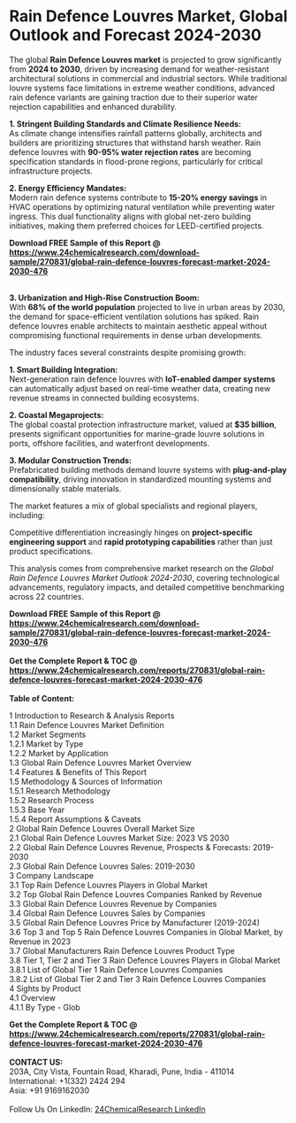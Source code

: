<h1>Rain Defence Louvres Market, Global Outlook and Forecast 2024-2030</h1><p>The global <strong>Rain Defence Louvres market</strong> is projected to grow significantly from <strong>2024 to 2030</strong>, driven by increasing demand for weather-resistant architectural solutions in commercial and industrial sectors. While traditional louvre systems face limitations in extreme weather conditions, advanced rain defence variants are gaining traction due to their superior water rejection capabilities and enhanced durability.</p><p><strong>1. Stringent Building Standards and Climate Resilience Needs:</strong><br>
As climate change intensifies rainfall patterns globally, architects and builders are prioritizing structures that withstand harsh weather. Rain defence louvres with <strong>90-95% water rejection rates</strong> are becoming specification standards in flood-prone regions, particularly for critical infrastructure projects.</p><p><strong>2. Energy Efficiency Mandates:</strong><br>
Modern rain defence systems contribute to <strong>15-20% energy savings</strong> in HVAC operations by optimizing natural ventilation while preventing water ingress. This dual functionality aligns with global net-zero building initiatives, making them preferred choices for LEED-certified projects.</p><div><b>Download FREE Sample of this Report @ 
            <a href="https://www.24chemicalresearch.com/download-sample/270831/global-rain-defence-louvres-forecast-market-2024-2030-476">
            https://www.24chemicalresearch.com/download-sample/270831/global-rain-defence-louvres-forecast-market-2024-2030-476</a></b></div><br><p><strong>3. Urbanization and High-Rise Construction Boom:</strong><br>
With <strong>68% of the world population</strong> projected to live in urban areas by 2030, the demand for space-efficient ventilation solutions has spiked. Rain defence louvres enable architects to maintain aesthetic appeal without compromising functional requirements in dense urban developments.</p><p>The industry faces several constraints despite promising growth:</p><p><strong>1. Smart Building Integration:</strong><br>
Next-generation rain defence louvres with <strong>IoT-enabled damper systems</strong> can automatically adjust based on real-time weather data, creating new revenue streams in connected building ecosystems.</p><p><strong>2. Coastal Megaprojects:</strong><br>
The global coastal protection infrastructure market, valued at <strong>$35 billion</strong>, presents significant opportunities for marine-grade louvre solutions in ports, offshore facilities, and waterfront developments.</p><p><strong>3. Modular Construction Trends:</strong><br>
Prefabricated building methods demand louvre systems with <strong>plug-and-play compatibility</strong>, driving innovation in standardized mounting systems and dimensionally stable materials.</p><p>The market features a mix of global specialists and regional players, including:</p><p>Competitive differentiation increasingly hinges on <strong>project-specific engineering support</strong> and <strong>rapid prototyping capabilities</strong> rather than just product specifications.</p><p>This analysis comes from comprehensive market research on the <em>Global Rain Defence Louvres Market Outlook 2024-2030</em>, covering technological advancements, regulatory impacts, and detailed competitive benchmarking across 22 countries.</p><div><b>Download FREE Sample of this Report @ 
            <a href="https://www.24chemicalresearch.com/download-sample/270831/global-rain-defence-louvres-forecast-market-2024-2030-476">
            https://www.24chemicalresearch.com/download-sample/270831/global-rain-defence-louvres-forecast-market-2024-2030-476</a></b></div><br><div><b>Get the Complete Report & TOC @ 
            <a href="https://www.24chemicalresearch.com/reports/270831/global-rain-defence-louvres-forecast-market-2024-2030-476">
            https://www.24chemicalresearch.com/reports/270831/global-rain-defence-louvres-forecast-market-2024-2030-476</a></b></div><br>
            <b>Table of Content:</b><p>1 Introduction to Research & Analysis Reports<br />
    1.1 Rain Defence Louvres Market Definition<br />
    1.2 Market Segments<br />
        1.2.1 Market by Type<br />
        1.2.2 Market by Application<br />
    1.3 Global Rain Defence Louvres Market Overview<br />
    1.4 Features & Benefits of This Report<br />
    1.5 Methodology & Sources of Information<br />
        1.5.1 Research Methodology<br />
        1.5.2 Research Process<br />
        1.5.3 Base Year<br />
        1.5.4 Report Assumptions & Caveats<br />
2 Global Rain Defence Louvres Overall Market Size<br />
    2.1 Global Rain Defence Louvres Market Size: 2023 VS 2030<br />
    2.2 Global Rain Defence Louvres Revenue, Prospects & Forecasts: 2019-2030<br />
    2.3 Global Rain Defence Louvres Sales: 2019-2030<br />
3 Company Landscape<br />
    3.1 Top Rain Defence Louvres Players in Global Market<br />
    3.2 Top Global Rain Defence Louvres Companies Ranked by Revenue<br />
    3.3 Global Rain Defence Louvres Revenue by Companies<br />
    3.4 Global Rain Defence Louvres Sales by Companies<br />
    3.5 Global Rain Defence Louvres Price by Manufacturer (2019-2024)<br />
    3.6 Top 3 and Top 5 Rain Defence Louvres Companies in Global Market, by Revenue in 2023<br />
    3.7 Global Manufacturers Rain Defence Louvres Product Type<br />
    3.8 Tier 1, Tier 2 and Tier 3 Rain Defence Louvres Players in Global Market<br />
        3.8.1 List of Global Tier 1 Rain Defence Louvres Companies<br />
        3.8.2 List of Global Tier 2 and Tier 3 Rain Defence Louvres Companies<br />
4 Sights by Product<br />
    4.1 Overview<br />
        4.1.1 By Type - Glob</p><div><b>Get the Complete Report & TOC @ 
            <a href="https://www.24chemicalresearch.com/reports/270831/global-rain-defence-louvres-forecast-market-2024-2030-476">
            https://www.24chemicalresearch.com/reports/270831/global-rain-defence-louvres-forecast-market-2024-2030-476</a></b></div><br><b>CONTACT US:</b><br>
            203A, City Vista, Fountain Road, Kharadi, Pune, India - 411014<br>
            International: +1(332) 2424 294<br>
            Asia: +91 9169162030 <br><br>
            Follow Us On LinkedIn: <a href="https://www.linkedin.com/company/24chemicalresearch/">24ChemicalResearch LinkedIn</a>